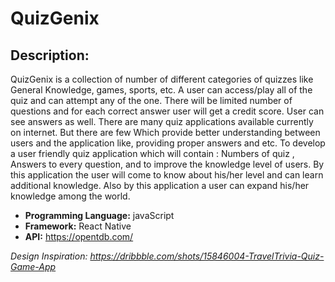 # QuizGenix

## Description: 
QuizGenix is a collection of number of different categories of quizzes like General Knowledge, games, sports, etc. 
A user can access/play all of the quiz and can attempt any of the one. There will be limited number of questions and for each correct answer user will get a credit score.
User can see answers as well. There are many quiz applications available currently on internet. 
But there are few Which provide better understanding between users and the application like, providing proper answers and etc. 
To develop a user friendly quiz application which will contain : Numbers of quiz , Answers to every question, and to improve the knowledge level of users. 
By this application the user will come to know about his/her level and can learn additional knowledge. Also by this application a user can expand his/her knowledge among the world.

* **Programming Language:** javaScript
* **Framework:** React Native
* **API:** https://opentdb.com/

*Design Inspiration: https://dribbble.com/shots/15846004-TravelTrivia-Quiz-Game-App*
